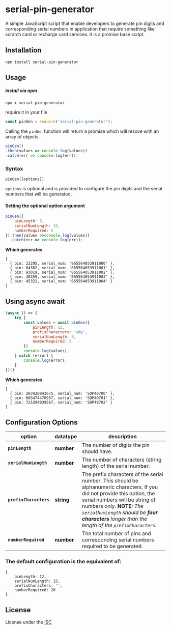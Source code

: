 # serial-pin-generator

A simple JavaScript script that enable developers to generate pin digits and corresponding serial numbers in application that require something like scratch card or recharge card services.
it is a promise base script.


## Installation

`npm install serial-pin-generator`

## Usage
##### install via npm

`npm i serial-pin-generator`

require it in your file
```javascript
const pinGen = require('serial-pin-generator');
```
Calling the `pinGen` function will return a promise which will resove with an array of objects.

```javascript
pinGen()
.then(values => console.log(values))
.catch(err => console.log(err));
```

### Syntax

`pinGen([options])`  

`options` is optional and is provided to configure the pin digits and the serial numbers that will be generated.

#### Setting the optional option argument
```javascript
pinGen({
    pinLength: 5,
    serialNumLength: 15,
    numberRequired: 5
}).then(values =>console.log(values))
  .catch(err => console.log(err));
```

**Which generates** 
```
[
  { pin: 22295, serial_num: '865564053911000' },
  { pin: 84302, serial_num: '865564053911001' },
  { pin: 93019, serial_num: '865564053911002' },
  { pin: 38359, serial_num: '865564053911003' },
  { pin: 45322, serial_num: '865564053911004' }
]
```

## Using async await

```javascript
(async () => {
    try {
        const values = await pinGen({
            pinLength: 12,
            prefixCharacters: 'sdp',
            serialNumLength: 8,
            numberRequired: 3
        })
        console.log(values);
    } catch (error) {
        console.log(error);
    }
})()
```

**Which generates**
```
[
  { pin: 203420843675, serial_num: 'SDP40700' },
  { pin: 603474470957, serial_num: 'SDP40701' },
  { pin: 725294039567, serial_num: 'SDP40702' }
]
```

## Configuration Options

| option | datatype | description |
------ | -------- | -----------
| **`pinLength`** | **number** | The number of digits the pin should have. |
| **`serialNumLength`** | **number** | The number of characters (string length) of the serial number. |
| **`prefixCharacters`** | **string** | The prefix characters of the serial number. This should be alphanumeric characters. If you did not provide this option, the serial numbers will be string of numbers only. **NOTE:** *The `serialNumLength` should be **_four characters_** longer than the length of the `prefixCharacters`.* |
| **`numberRequired`** | **number** | The total number of pins and corresponding serial numbers required to be generated. |

### The default configuration is the equivalent of:
```
{
    pinLength: 12, 
    serialNumLength: 15, 
    prefixCharacters: '', 
    numberRequired: 20
}
```

## License
License under the
[ISC](https://github.com/uniqueiyke/serial-pin-generator/blob/master/LICENSE)
